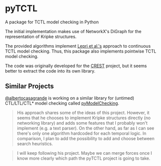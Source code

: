 # pyTCTL
A package for TCTL model checking in Python

The initial implementation makes use of NetworkX's DiGraph for the representation of Kripke structures.

The provided algorithms implement [Lepri et al.'s](https://doi.org/10.1016/j.scico.2014.06.006) approach to continuous TCTL model checking. 
Thus, this package also implements pointwise TCTL model checking.

The code was originally developed for the [CREST](https://crestdsl.github.io) project, but it seems better to extract the code into its own library.


## Similar Projects

[@albertocasagrande](https://github.com/albertocasagrande) is working on a similar library for (untimed) CTL/LTL/CTL* model checking called [pyModelChecking](https://github.com/albertocasagrande/pyModelChecking/).

> His approach shares some of the ideas of this project. However, it seems that he chooses to implement Kripke structures directly (no networking library) and adds some features that I probably won't implement (e.g. a text parser).
On the other hand, as far as I can see there's only one algorithm hardcoded for each temporal logic.
In comparison, I plan to add the possibility to add and choose between search heuristics.

> I will keep following his project. Maybe we can merge forces once I know more clearly which path the pyTCTL project is going to take.
